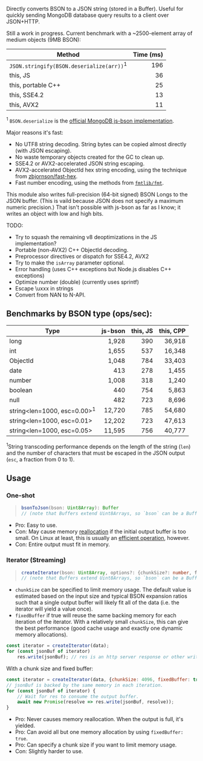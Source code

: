 Directly converts BSON to a JSON string (stored in a Buffer). Useful for quickly
sending MongoDB database query results to a client over JSON+HTTP.

Still a work in progress. Current benchmark with a ~2500-element array of
medium objects (9MB BSON):

| Method | Time (ms) |
| ------ | --------: |
| `JSON.stringify(BSON.deserialize(arr))`<sup>1</sup> | 196 |
| this, JS | 36 |
| this, portable C++ | 25 |
| this, SSE4.2 | 13 |
| this, AVX2 | 11 |

<sup>1</sup> `BSON.deserialize` is the [official MongoDB js-bson implementation](https://github.com/mongodb/js-bson).

Major reasons it's fast:
* No UTF8 string decoding. String bytes can be copied almost directly (with JSON
  escaping).
* No waste temporary objects created for the GC to clean up.
* SSE4.2 or AVX2-accelerated JSON string escaping.
* AVX2-accelerated ObjectId hex string encoding, using the technique from
  [zbjornson/fast-hex](https://github.com/zbjornson/fast-hex).
* Fast number encoding, using the methods from [`fmtlib/fmt`](https://github.com/fmtlib/fmt).

This module also writes full-precision (64-bit signed) BSON Longs to the JSON
buffer. (This is vaild because JSON does not specify a maximum numeric
precision.) That isn't possible with js-bson as far as I know; it writes an
object with low and high bits.

TODO:
* Try to squash the remaining v8 deoptimizations in the JS implementation?
* Portable (non-AVX2) C++ ObjectId decoding.
* Preprocessor directives or dispatch for SSE4.2, AVX2
* Try to make the `isArray` parameter optional.
* Error handling (uses C++ exceptions but Node.js disables C++ exceptions)
* Optimize number (double) (currently uses sprintf)
* Escape \\uxxx in strings
* Convert from NAN to N-API.

## Benchmarks by BSON type (ops/sec):

| Type | js-bson | this, JS | this, CPP |
| ---- | ---: | ---: | ---: |
| long | 1,928 | 390 | 36,918
| int | 1,655 | 537 | 16,348
| ObjectId | 1,048 | 784 | 33,403
| date | 413 | 278 | 1,455
| number | 1,008 | 318 | 1,240
| boolean | 440 | 754 | 5,863
| null | 482 | 723 | 8,696
| string\<len=1000, esc=0.00><sup>1</sup> | 12,720 | 785 | 54,680
| string\<len=1000, esc=0.01> | 12,202 | 723 | 47,613
| string\<len=1000, esc=0.05> | 11,595 | 756 | 40,777

<sup>1</sup>String transcoding performance depends on the length of the string
(`len`) and the number of characters that must be escaped in the JSON output
(`esc`, a fraction from 0 to 1).

## Usage

### One-shot

> ```ts
> bsonToJson(bson: Uint8Array): Buffer
> // (note that Buffers extend Uint8Arrays, so `bson` can be a Buffer)
> ```

* Pro: Easy to use.
* Con: May cause memory [reallocation](https://en.cppreference.com/w/c/memory/realloc)
  if the initial output buffer is too small. On Linux at least, this is usually
  an [efficient operation](http://blog.httrack.com/blog/2014/04/05/a-story-of-realloc-and-laziness/),
  however.
* Con: Entire output must fit in memory.

### Iterator (Streaming)

> ```ts
> createIterator(bson: Uint8Array, options?: {chunkSize?: number, fixedBuffer?: boolean}): Iterator<Buffer>
> // (note that Buffers extend Uint8Arrays, so `bson` can be a Buffer)
> ```

* `chunkSize` can be specified to limit memory usage. The default value is
  estimated based on the input size and typical BSON expansion ratios such that
  a single output buffer will likely fit all of the data (i.e. the iterator will
  yield a value once).
* `fixedBuffer` if true will reuse the same backing memory for each iteration of
  the iterator. With a relatively small `chunkSize`, this can give the best
  performance (good cache usage and exactly one dynamic memory allocations).

```js
const iterator = createIterator(data);
for (const jsonBuf of iterator)
    res.write(jsonBuf); // res is an http server response or other writable stream
```
With a chunk size and fixed buffer:
```js
const iterator = createIterator(data, {chunkSize: 4096, fixedBuffer: true});
// jsonBuf is backed by the same memory in each iteration.
for (const jsonBuf of iterator) {
    // Wait for res to consume the output buffer.
    await new Promise(resolve => res.write(jsonBuf, resolve));
}
```

* Pro: Never causes memory reallocation. When the output is full, it's yielded.
* Pro: Can avoid all but one memory allocation by using `fixedBuffer: true`.
* Pro: Can specify a chunk size if you want to limit memory usage.
* Con: Slightly harder to use.
